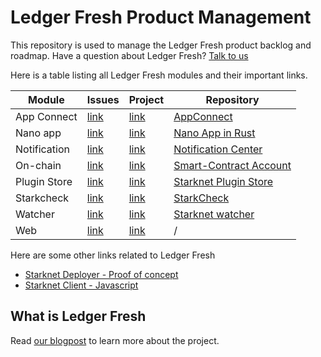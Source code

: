 # Ledger Fresh Product Management

This repository is used to manage the Ledger Fresh product backlog and roadmap. Have a question about Ledger Fresh? [Talk to us](https://discord.com/channels/885256081289379850/1053266126953529374)

Here is a table listing all Ledger Fresh modules and their important links.

| Module       | Issues                                                                                                                   | Project                                                       | Repository                                                                    |
| ------------ | ------------------------------------------------------------------------------------------------------------------------ | ------------------------------------------------------------- | ----------------------------------------------------------------------------- |
| App Connect  | [link](https://github.com/LedgerHQ/ledger-fresh-management/issues?q=is%3Aopen+is%3Aissue+label%3Amodule%3Aapp_connect)   | [link](https://github.com/orgs/LedgerHQ/projects/36/views/11) | [AppConnect](https://github.com/LedgerHQ/AppConnect) |
| Nano app     | [link](https://github.com/LedgerHQ/ledger-fresh-management/issues?q=is%3Aopen+is%3Aissue+label%3Amodule%3Anano_app)      | [link](https://github.com/orgs/LedgerHQ/projects/36/views/12) | [Nano App in Rust](https://github.com/LedgerHQ/nano-rapp-starknet)            |
| Notification | [link](https://github.com/LedgerHQ/ledger-fresh-management/issues?q=is%3Aopen+is%3Aissue+label%3Amodule%3Anotification)  | [link](https://github.com/orgs/LedgerHQ/projects/36/views/7)  |  [Notification Center](https://github.com/LedgerHQ/notification-center)                                                                             |
| On-chain     | [link](https://github.com/LedgerHQ/ledger-fresh-management/issues?q=is%3Aopen+is%3Aissue+label%3Amodule%3Aon-chain+)     | [link](https://github.com/orgs/LedgerHQ/projects/36/views/2)  | [Smart-Contract Account](https://github.com/LedgerHQ/starknet-plugin-account) |
| Plugin Store | [link](https://github.com/LedgerHQ/ledger-fresh-management/issues?q=is%3Aopen+is%3Aissue+label%3Amodule%3Aplugin_store+) | [link](https://github.com/orgs/LedgerHQ/projects/36/views/6)  |[Starknet Plugin Store](https://github.com/LedgerHQ/starknet-plugin-store)                          |
| Starkcheck   | [link](https://github.com/LedgerHQ/ledger-fresh-management/issues?q=is%3Aopen+is%3Aissue+label%3Amodule%3Astarkcheck)    | [link](https://github.com/orgs/LedgerHQ/projects/36/views/10) | [StarkCheck](https://github.com/LedgerHQ/StarkCheck)                          |
| Watcher      | [link](https://github.com/LedgerHQ/ledger-fresh-management/issues?q=is%3Aopen+is%3Aissue+label%3Amodule%3Awatcher+)      | [link](https://github.com/orgs/LedgerHQ/projects/36/views/8)  | [Starknet watcher](https://github.com/LedgerHQ/starknet-watcher)                                                                             |
| Web          | [link](https://github.com/LedgerHQ/ledger-fresh-management/issues?q=is%3Aopen+is%3Aissue+label%3Amodule%3Aweb)           | [link](https://github.com/orgs/LedgerHQ/projects/36/views/5)  | /                                                                             |                                                                          |

Here are some other links related to Ledger Fresh

- [Starknet Deployer - Proof of concept](https://github.com/LedgerHQ/Starknet-POC-deployer)
- [Starknet Client - Javascript](https://github.com/LedgerHQ/starknet-js-client/)

## What is Ledger Fresh

Read [our blogpost](./blogpost.md) to learn more about the project.
